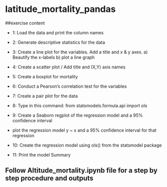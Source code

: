 # latitude_mortality_pandas
##exercise content
- 1: Load the data and print the column names

- 2: Generate descriptive statistics for the data

- 3: Create a line plot for the variables. Add a title and x & y axes.
    a) Beautify the x-labels
    b) plot a line graph

- 4: Create a scatter plot / Add title and (X,Y) axis names

- 5: Create a boxplot for mortality
- 6: Conduct a Pearson’s correlation test for the variables

- 7: Create a pair plot for the data


- 8: Type in this command: from statsmodels.formula.api import ols

- 9: Create a Seaborn regplot of the regression model and a 95% confidence interval
- plot the regression model y ~ x and a 95% confidence interval for that regression

- 10: Create the regression model using ols() from the statsmodel package
- 11: Print the model Summary
## Follow Altitude_mortality.ipynb file for a step by step procedure and outputs
